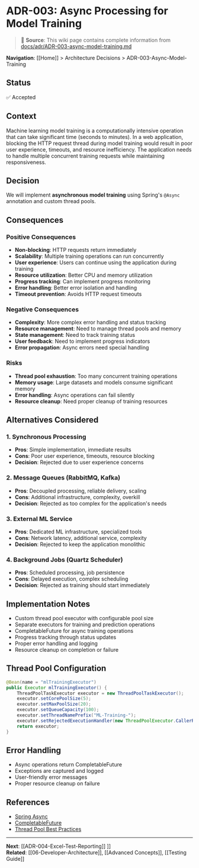 # ADR-003: Async Processing for Model Training

> 📘 **Source**: This wiki page contains complete information from [docs/adr/ADR-003-async-model-training.md](https://github.com/Mukaan17/xai-forge/blob/main/docs/adr/ADR-003-async-model-training.md)

**Navigation**: [[Home]] > Architecture Decisions > ADR-003-Async-Model-Training

## Status
✅ Accepted

## Context
Machine learning model training is a computationally intensive operation that can take significant time (seconds to minutes). In a web application, blocking the HTTP request thread during model training would result in poor user experience, timeouts, and resource inefficiency. The application needs to handle multiple concurrent training requests while maintaining responsiveness.

## Decision
We will implement **asynchronous model training** using Spring's `@Async` annotation and custom thread pools.

## Consequences

### Positive Consequences
- **Non-blocking**: HTTP requests return immediately
- **Scalability**: Multiple training operations can run concurrently
- **User experience**: Users can continue using the application during training
- **Resource utilization**: Better CPU and memory utilization
- **Progress tracking**: Can implement progress monitoring
- **Error handling**: Better error isolation and handling
- **Timeout prevention**: Avoids HTTP request timeouts

### Negative Consequences
- **Complexity**: More complex error handling and status tracking
- **Resource management**: Need to manage thread pools and memory
- **State management**: Need to track training status
- **User feedback**: Need to implement progress indicators
- **Error propagation**: Async errors need special handling

### Risks
- **Thread pool exhaustion**: Too many concurrent training operations
- **Memory usage**: Large datasets and models consume significant memory
- **Error handling**: Async operations can fail silently
- **Resource cleanup**: Need proper cleanup of training resources

## Alternatives Considered

### 1. Synchronous Processing
- **Pros**: Simple implementation, immediate results
- **Cons**: Poor user experience, timeouts, resource blocking
- **Decision**: Rejected due to user experience concerns

### 2. Message Queues (RabbitMQ, Kafka)
- **Pros**: Decoupled processing, reliable delivery, scaling
- **Cons**: Additional infrastructure, complexity, overkill
- **Decision**: Rejected as too complex for the application's needs

### 3. External ML Service
- **Pros**: Dedicated ML infrastructure, specialized tools
- **Cons**: Network latency, additional service, complexity
- **Decision**: Rejected to keep the application monolithic

### 4. Background Jobs (Quartz Scheduler)
- **Pros**: Scheduled processing, job persistence
- **Cons**: Delayed execution, complex scheduling
- **Decision**: Rejected as training should start immediately

## Implementation Notes
- Custom thread pool executor with configurable pool size
- Separate executors for training and prediction operations
- CompletableFuture for async training operations
- Progress tracking through status updates
- Proper error handling and logging
- Resource cleanup on completion or failure

## Thread Pool Configuration
```java
@Bean(name = "mlTrainingExecutor")
public Executor mlTrainingExecutor() {
    ThreadPoolTaskExecutor executor = new ThreadPoolTaskExecutor();
    executor.setCorePoolSize(5);
    executor.setMaxPoolSize(20);
    executor.setQueueCapacity(100);
    executor.setThreadNamePrefix("ML-Training-");
    executor.setRejectedExecutionHandler(new ThreadPoolExecutor.CallerRunsPolicy());
    return executor;
}
```

## Error Handling
- Async operations return CompletableFuture
- Exceptions are captured and logged
- User-friendly error messages
- Proper resource cleanup on failure

## References
- [Spring Async](https://docs.spring.io/spring-framework/docs/current/reference/html/integration.html#scheduling-annotation-support-async)
- [CompletableFuture](https://docs.oracle.com/javase/8/docs/api/java/util/concurrent/CompletableFuture.html)
- [Thread Pool Best Practices](https://docs.oracle.com/javase/tutorial/essential/concurrency/pools.html)

---

**Next**: [[ADR-004-Excel-Test-Reporting]] ]]  
**Related**: [[06-Developer-Architecture]], [[Advanced Concepts]], [[Testing Guide]]

